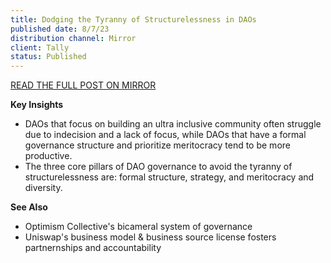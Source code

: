 ```yaml
---
title: Dodging the Tyranny of Structurelessness in DAOs
published date: 8/7/23
distribution channel: Mirror
client: Tally
status: Published
---
```

[READ THE FULL POST ON MIRROR](https://tally.mirror.xyz/H_G5KF8CByhQO4jO88RrP2jBHbnyS6M2iAYDaxi2ubI)

**Key Insights**
- DAOs that focus on building an ultra inclusive community often struggle due to indecision and a lack of focus, while DAOs that have a formal governance structure and prioritize meritocracy tend to be more productive.
- The three core pillars of DAO governance to avoid the tyranny of structurelessness are: formal structure, strategy, and meritocracy and diversity.

**See Also**

- Optimism Collective's bicameral system of governance
- Uniswap's business model & business source license fosters partnernships and accountability



